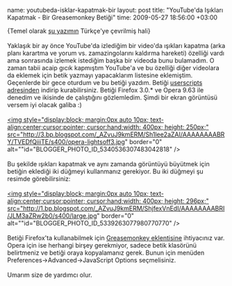 name: youtubeda-isklar-kapatmak-bir
layout: post
title: "YouTube'da Işıkları Kapatmak - Bir Greasemonkey Betiği"
time: 2009-05-27 18:56:00 +03:00

{Temel olarak <a href="http://blog.tayfunsen.com/2009/05/youtube-lights-out-feature-through.html">şu yazımın</a> Türkçe'ye çevrilmiş hali}<br /><br />Yaklaşık bir ay önce YouTube'da izlediğim bir video'da ışıkları kapatma (arka planı karartma ve yorum vs. zamazingolarını kaldırma hareketi) özelliği vardı ama sonrasında izlemek istediğim başka bir videoda bunu bulamadım. O zaman tabii acaip gıcık kapmıştım YouTube'a ve bu özelliği diğer videolara da eklemek için betik yazmayı yapacaklarım listesine eklemiştim. Geçenlerde bir gece oturdum ve bu betiği yazdım. Betiği <a href="http://userscripts.org/scripts/show/49726">userscripts adresinden</a> indirip kurabilirsiniz. Betiği Firefox 3.0.* ve Opera 9.63 ile denedim ve ikisinde de çalıştığını gözlemledim. Şimdi bir ekran görüntüsü versem iyi olacak galiba :)<br /><br /><a onblur="try {parent.deselectBloggerImageGracefully();} catch(e) {}" href="http://3.bp.blogspot.com/_AZvuJ9kmERM/Sh1lee2aZAI/AAAAAAAABRY/TVEDfQiiiTE/s1600-h/opera-lightsoff3.jpg"><img style="display:block; margin:0px auto 10px; text-align:center;cursor:pointer; cursor:hand;width: 400px; height: 250px;" src="http://3.bp.blogspot.com/_AZvuJ9kmERM/Sh1lee2aZAI/AAAAAAAABRY/TVEDfQiiiTE/s400/opera-lightsoff3.jpg" border="0" alt=""id="BLOGGER_PHOTO_ID_5340536307483042818" /></a><br /><br />Bu şekilde ışıkları kapatmak ve aynı zamanda görüntüyü büyütmek için betiğin eklediği iki düğmeyi kullanmanız gerekiyor. Bu iki düğmeyi şu resimde görebilirsiniz:<br /><br /><a onblur="try {parent.deselectBloggerImageGracefully();} catch(e) {}" href="http://1.bp.blogspot.com/_AZvuJ9kmERM/ShjfexVnEdI/AAAAAAAABRI/JLM3aZRw2b0/s1600-h/large.jpg"><img style="display:block; margin:0px auto 10px; text-align:center;cursor:pointer; cursor:hand;width: 400px; height: 296px;" src="http://1.bp.blogspot.com/_AZvuJ9kmERM/ShjfexVnEdI/AAAAAAAABRI/JLM3aZRw2b0/s400/large.jpg" border="0" alt=""id="BLOGGER_PHOTO_ID_5339263077980770770" /></a><br /><br />Betiği Firefox'ta kullanabilmek için <a href="https://addons.mozilla.org/en-US/firefox/addon/748">Greasemonkey eklentisine</a> ihtiyacınız var. Opera için ise herhangi birşey gerekmiyor, sadece betik klasörünü belirtmeniz ve betiği oraya kopyalamanız gerek. Bunun için menüden Preferences->Advanced->JavaScript Options seçmelisiniz. <br /><br />Umarım size de yardımcı olur.
